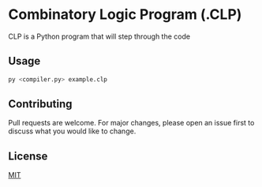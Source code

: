 # Combinatory Logic Program (.CLP)

CLP is a Python program that will step through the code

<!-- ## Installation -->

<!-- Use the package manager [pip](https://pip.pypa.io/en/stable/) to install foobar.

```bash
pip install foobar
``` -->

## Usage

```python
py <compiler.py> example.clp
```

## Contributing

Pull requests are welcome. For major changes, please open an issue first to discuss what you would like to change.

<!-- Please make sure to update tests as appropriate. -->

## License

[MIT](https://choosealicense.com/licenses/mit/)
